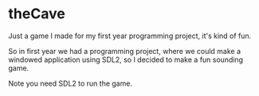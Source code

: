 # theCave
Just a game I made for my first year programming project, it's kind of fun.

So in first year we had a programming project, where we could make a windowed application using SDL2, so I decided to make a fun sounding game.

Note you need SDL2 to run the game.
